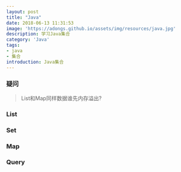 ```yaml
---
layout: post
title: "Java"
date: 2018-06-13 11:31:53
image: 'https://adongs.github.io/assets/img/resources/java.jpg'
description: 学习Java集合
category: 'Java'
tags:
- java
- 集合
introduction: Java集合
---
```



### 疑问

> List和Map同样数据谁先内存溢出?


### List


### Set


### Map


### Query